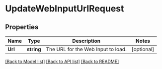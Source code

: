 # UpdateWebInputUrlRequest

## Properties
Name | Type | Description | Notes
------------ | ------------- | ------------- | -------------
**Url** | **string** | The URL for the Web Input to load. | [optional] 

[[Back to Model list]](../README.md#documentation-for-models) [[Back to API list]](../README.md#documentation-for-api-endpoints) [[Back to README]](../README.md)



